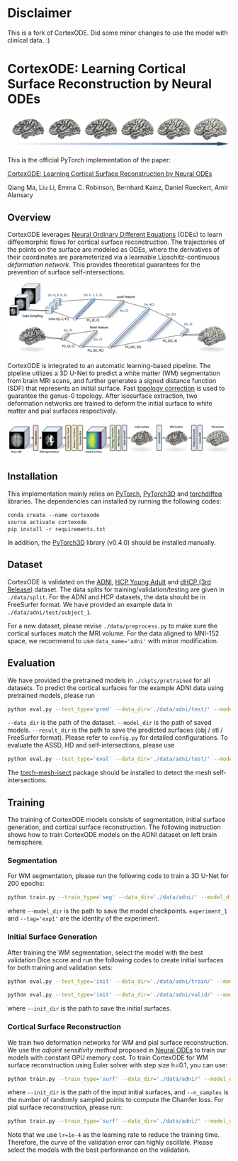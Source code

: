# Disclaimer
This is a fork of CortexODE. Did some minor changes to use the model with clinical data. :)



# CortexODE: Learning Cortical Surface Reconstruction by Neural ODEs

![](figure/diffeo.png)


This is the official PyTorch implementation of the paper:

[CortexODE: Learning Cortical Surface Reconstruction by Neural ODEs](https://arxiv.org/abs/2202.08329)

Qiang Ma, Liu Li, Emma C. Robinson, Bernhard Kainz, Daniel Rueckert, Amir Alansary

## Overview
CortexODE leverages [Neural Ordinary Different Equations](https://arxiv.org/abs/1806.07366) (ODEs) to learn diffeomorphic flows for cortical surface reconstruction. The trajectories of the points on the surface are modeled as ODEs, where the derivatives of their coordinates are parameterized via a learnable Lipschitz-continuous *deformation network*. This provides theoretical guarantees for the prevention of surface self-intersections.

![](figure/deform.png)

CortexODE is integrated to an automatic learning-based pipeline. The pipeline utilizes a 3D U-Net to predict a white matter (WM) segmentation from brain MRI scans, and further generates a signed distance function (SDF) that represents an initial surface. Fast [topology correction](https://doi.org/10.1016/j.cmpb.2007.08.006) is used to guarantee the genus-0 topology. After isosurface extraction, two deformation networks are trained to deform the initial surface to white matter and pial surfaces respectively. 

![](figure/pipeline.png)

## Installation
This implementation mainly relies on [PyTorch](https://pytorch.org/), [PyTorch3D](https://pytorch3d.org/) and [torchdiffeq](https://github.com/rtqichen/torchdiffeq) libraries. The dependencies can installed by running the following codes:
```
conda create --name cortexode
source activate cortexode
pip install -r requirements.txt
```
In addition, the [PyTorch3D](https://github.com/facebookresearch/pytorch3d/blob/main/INSTALL.md) library (v0.4.0) should be installed manually.

## Dataset
CortexODE is validated on the [ADNI](https://adni.loni.usc.edu/), [HCP Young Adult](https://www.humanconnectome.org/study/hcp-young-adult) and [dHCP (3rd Release)](http://www.developingconnectome.org/data-release/third-data-release/) dataset. The data splits for training/validation/testing are given in ```./data/split```. For the ADNI and HCP datasets, the data should be in FreeSurfer format. We have provided an example data in ```./data/adni/test/subject_1```. 

For a new dataset, please revise ```./data/preprocess.py``` to make sure the cortical surfaces match the MRI volume. For the data aligned to MNI-152 space, we recommend to use ```data_name='adni'``` with minor modification.


## Evaluation
We have provided the pretrained models in ```./ckpts/pretrained``` for all datasets. To predict the cortical surfaces for the example ADNI data using pretrained models, please run

``` bash
python eval.py --test_type='pred' --data_dir='./data/adni/test/' --model_dir='./ckpts/pretrained/adni/' --result_dir='./ckpts/experiment_1/result/' --data_name='adni' --surf_hemi='lh' --tag='pretrained' --solver='euler' --step_size=0.1 --device='gpu'
```

```--data_dir``` is the path of the dataset. ```--model_dir``` is the path of saved models. ```--result_dir``` is the path to save the predicted surfaces (obj / stl / FreeSurfer format). Please refer to ```config.py``` for detailed configurations. To evaluate the ASSD, HD and self-intersections, please use

``` bash
python eval.py --test_type='eval' --data_dir='./data/adni/test/' --model_dir='./ckpts/pretrained/adni/' --data_name='adni' --surf_hemi='lh' --tag='pretrained' --solver='euler' --step_size=0.1 --device='gpu'
```
The [torch-mesh-isect](https://github.com/vchoutas/torch-mesh-isect) package should be installed to detect the mesh self-intersections.


## Training
The training of CortexODE models consists of segmentation, initial surface generation, and cortical surface reconstruction. The following instruction shows how to train CortexODE models on the ADNI dataset on left brain hemisphere.

### Segmentation
For WM segmentation, please run the following code to train a 3D U-Net for 200 epochs:

``` bash
python train.py --train_type='seg' --data_dir='./data/adni/' --model_dir='./ckpts/experiment_1/model/' --data_name='adni' --n_epoch=200 --tag='exp1' --device='gpu'
```
where ```--model_dir``` is the path to save the model checkpoints. ```experiment_1``` and ```--tag='exp1'``` are the identity of the experiment. 


### Initial Surface Generation
After training the WM segmentation, select the model with the best validation Dice score and run the following codes to create initial surfaces for both training and validation sets:

``` bash
python eval.py --test_type='init' --data_dir='./data/adni/train/' --model_dir='./ckpts/experiment_1/model/' --init_dir='./ckpts/experiment_1/init/train/' --data_name='adni' --surf_hemi='lh' --tag='exp1' --device='gpu'
```
``` bash
python eval.py --test_type='init' --data_dir='./data/adni/valid/' --model_dir='./ckpts/experiment_1/model/'  --init_dir='./ckpts/experiment_1/init/valid/' --data_name='adni' --surf_hemi='lh' --tag='exp1' --device='gpu'
```
where ```--init_dir``` is the path to save the initial surfaces.

### Cortical Surface Reconstruction
We train two deformation networks for WM and pial surface reconstruction. We use the *adjoint sensitivity method* proposed in [Neural ODEs](https://github.com/rtqichen/torchdiffeq) to train our models with constant GPU memory cost. To train CortexODE for WM surface reconstruction using Euler solver with step size h=0.1, you can use:

``` bash
python train.py --train_type='surf' --data_dir='./data/adni/' --model_dir='./ckpts/experiment_1/model/' --init_dir='./ckpts/experiment_1/init/' --data_name='adni'  --surf_hemi='lh' --surf_type='wm' --n_epochs=400 --n_samples=150000 --tag='exp1' --solver='euler' --step_size=0.1 --device='gpu'
```
where ```--init_dir``` is the path of the input initial surfaces, and ```--n_samples``` is the number of randomly sampled points to compute the Chamfer loss. For pial surface reconstruction, please run:
``` bash
python train.py --train_type='surf' --data_dir='./data/adni/' --model_dir='./ckpts/experiment_1/model/' --data_name='adni'  --surf_hemi='lh' --surf_type='gm' --n_epochs=400 --tag='exp1' --solver='euler' --step_size=0.1 --device='gpu'
```
Note that we use ```lr=1e-4``` as the learning rate to reduce the training time. Therefore, the curve of the validation error can highly oscillate. Please select the models with the best performance on the validation.
